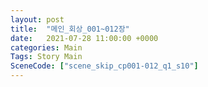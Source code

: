 ```yaml
---
layout: post
title:  "메인_회상_001~012장"
date:   2021-07-28 11:00:00 +0000
categories: Main
Tags: Story Main
SceneCode: ["scene_skip_cp001-012_q1_s10"]
---
```

